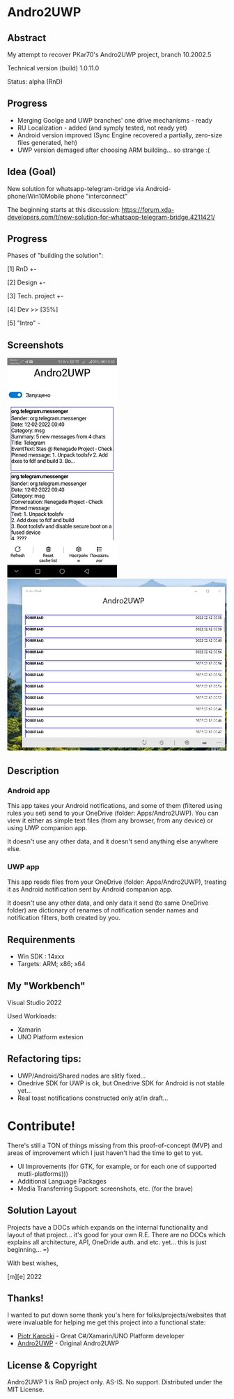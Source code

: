 # Andro2UWP

## Abstract

My attempt to recover PKar70's Andro2UWP project, branch 10.2002.5

Technical version (build) 1.0.11.0

Status: alpha (RnD)

## Progress 
- Merging Goolge and UWP branches' one drive mechanisms - ready
- RU Localization - added (and symply tested, not ready yet)
- Android version improved (Sync Engine recovered a partially, zero-size files generated, heh)
- UWP version demaged after choosing ARM building... so strange  :(


## Idea (Goal)
New solution for whatsapp-telegram-bridge via Android-phone/Win10Mobile phone "interconnect" 

The beginning starts at this discussion: https://forum.xda-developers.com/t/new-solution-for-whatsapp-telegram-bridge.4211421/

## Progress
Phases of "building the solution": 

[1] RnD +-

[2] Design +-

[3] Tech. project +-

[4] Dev >> [35%]

[5] "Intro" -


## Screenshots
![Shot 1](Images/shot1.png)
![Shot 2](Images/shot2.png)

## Description
### Android app
This app takes your Android notifications, and some of them (filtered using rules you set) 
send to your OneDrive (folder: Apps/Andro2UWP). You can view it either as simple text files 
(from any browser, from any device) or using UWP companion app.

It doesn't use any other data, and it doesn't send anything else anywhere else.

### UWP app
This app reads files from your OneDrive (folder: Apps/Andro2UWP), treating it as Android notification sent by Android companion app.

It doesn't use any other data, and only data it send (to same OneDrive folder) are dictionary of renames of notification 
sender names and notification filters, both created by you.

## Requirenments
- Win SDK : 14xxx
- Targets: ARM; x86; x64

## My "Workbench" 

Visual Studio 2022

Used Workloads:
- Xamarin
- UNO Platform extesion


## Refactoring tips:
- UWP/Android/Shared nodes are slitly fixed...
- Onedrive SDK for UWP is ok, but Onedrive SDK for Android is not stable yet...
- Real toast notifications constructed only at/in draft... 

# Contribute!
There's still a TON of things missing from this proof-of-concept (MVP) and areas of improvement 
which I just haven't had the time to get to yet.
- UI Improvements (for GTK, for example, or for each one of supported mutli-platforms)))
- Additional Language Packages
- Media Transferring Support: screenshots, etc. (for the brave)

## Solution Layout
Projects have a DOCs which expands on the internal functionality and layout of that project... it's good for your own R.E. 
There are no DOCs which explains all architecture, API, OneDride auth. and etc. yet... this is just beginning... =)

With best wishes,

  [m][e] 2022


## Thanks!
I wanted to put down some thank you's here for folks/projects/websites that were invaluable for helping me get this project into a functional state:
- [Piotr Karocki](https://github.com/pkar70/) - Great C#/Xamarin/UNO Platform developer
- [Andro2UWP](https://github.com/pkar70/Andro2UWP) - Original Andro2UWP


## License & Copyright

Andro2UWP 1 is RnD project only. AS-IS. No support. Distributed under the MIT License.  


